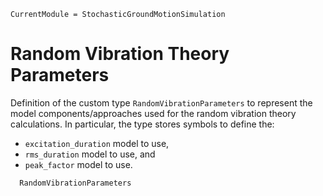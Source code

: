 ```@meta
CurrentModule = StochasticGroundMotionSimulation
```

# Random Vibration Theory Parameters
Definition of the custom type `RandomVibrationParameters` to represent the model components/approaches used for the random vibration theory calculations.
In particular, the type stores symbols to define the:
- `excitation_duration` model to use,
- `rms_duration` model to use, and
- `peak_factor` model to use.

```@docs
  RandomVibrationParameters
```
